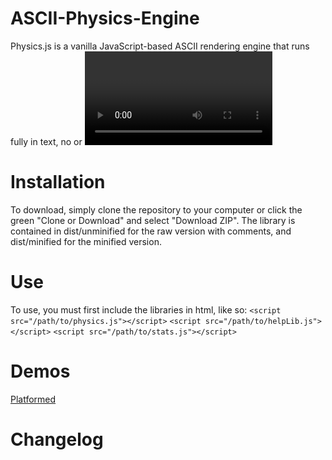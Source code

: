 # ASCII-Physics-Engine
Physics.js is a vanilla JavaScript-based ASCII rendering engine that runs fully in text, no <canvas> or <video> element required. The only dependency is a browser with JavaScript and the script HelpLib.js, it even runs on my kindle paperwhite!

# Installation
To download, simply clone the repository to your computer or click the green "Clone or Download" and select "Download ZIP". The library is contained in dist/unminified for the raw version with comments, and dist/minified for the minified version.

# Use
To use, you must first include the libraries in html, like so:
        `<script src="/path/to/physics.js"></script>`
        `<script src="/path/to/helpLib.js"></script>`
        `<script src="/path/to/stats.js"></script>`

# Demos
[Platformed](https://aaronbecker.tech/code/platformedv5)

# Changelog
